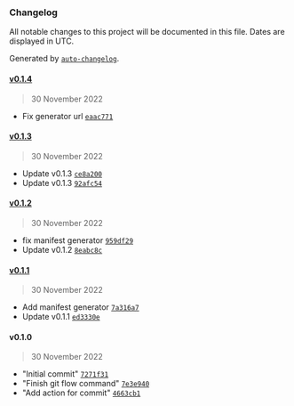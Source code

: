 ### Changelog

All notable changes to this project will be documented in this file. Dates are displayed in UTC.

Generated by [`auto-changelog`](https://github.com/CookPete/auto-changelog).

#### [v0.1.4](https://github.com/buatan/service-api-data-cli/compare/v0.1.3...v0.1.4)

> 30 November 2022

- Fix generator url [`eaac771`](https://github.com/buatan/service-api-data-cli/commit/eaac771acf570a35ac44877e8a0691ecda713de0)

#### [v0.1.3](https://github.com/buatan/service-api-data-cli/compare/v0.1.2...v0.1.3)

> 30 November 2022

- Update v0.1.3 [`ce8a200`](https://github.com/buatan/service-api-data-cli/commit/ce8a2005c1c5396e86f6a2b846798a9a33c0159c)
- Update v0.1.3 [`92afc54`](https://github.com/buatan/service-api-data-cli/commit/92afc54d60bf83f65b7b259fe5213dfa8acd608f)

#### [v0.1.2](https://github.com/buatan/service-api-data-cli/compare/v0.1.1...v0.1.2)

> 30 November 2022

- fix manifest generator [`959df29`](https://github.com/buatan/service-api-data-cli/commit/959df2935374152e51e3536461b360c28bcaabd1)
- Update v0.1.2 [`8eabc8c`](https://github.com/buatan/service-api-data-cli/commit/8eabc8c955090cc43e10ca127b2a5dc714da9fec)

#### [v0.1.1](https://github.com/buatan/service-api-data-cli/compare/v0.1.0...v0.1.1)

> 30 November 2022

- Add manifest generator [`7a316a7`](https://github.com/buatan/service-api-data-cli/commit/7a316a70e473fc74cefa3900b62cd3bc23f66d60)
- Update v0.1.1 [`ed3330e`](https://github.com/buatan/service-api-data-cli/commit/ed3330ec7c42711a38197fe1ce9f5de781da8c48)

#### v0.1.0

> 30 November 2022

- "Initial commit" [`7271f31`](https://github.com/buatan/service-api-data-cli/commit/7271f312bc51444eda945631eb25ed8e56d8642d)
- "Finish git flow command" [`7e3e940`](https://github.com/buatan/service-api-data-cli/commit/7e3e94074a683848ed5d328b94a80c8fb5856aa3)
- "Add action for commit" [`4663cb1`](https://github.com/buatan/service-api-data-cli/commit/4663cb14f8e6dc399ddfc47ef21bfdb43d46c892)
